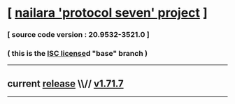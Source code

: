 
# [ [nailara 'protocol seven' project](http://nailara.network/) ]

### [ source code version : 20.9532-3521.0 ]

### ( this is the [ISC license](license)d "base" branch )
---
## current [release](https://github.com/taekiten/nailara/releases) \\\\// [v1.71.7](https://github.com/taekiten/nailara/releases/tag/v1.71.7)
---
